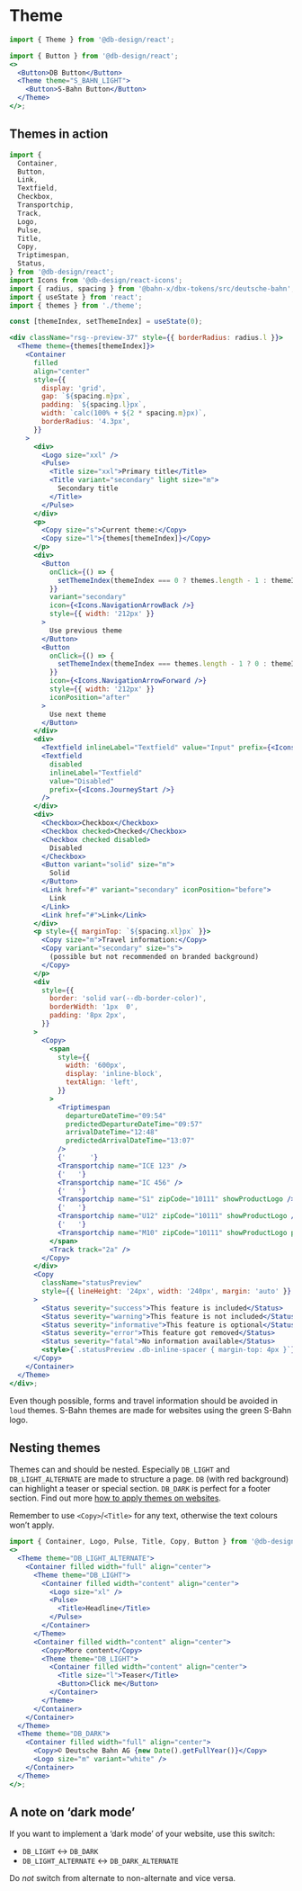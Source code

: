 # Theme

```js
import { Theme } from '@db-design/react';
```

```jsx
import { Button } from '@db-design/react';
<>
  <Button>DB Button</Button>
  <Theme theme="S_BAHN_LIGHT">
    <Button>S-Bahn Button</Button>
  </Theme>
</>;
```

## Themes in action

```jsx noeditor
import {
  Container,
  Button,
  Link,
  Textfield,
  Checkbox,
  Transportchip,
  Track,
  Logo,
  Pulse,
  Title,
  Copy,
  Triptimespan,
  Status,
} from '@db-design/react';
import Icons from '@db-design/react-icons';
import { radius, spacing } from '@bahn-x/dbx-tokens/src/deutsche-bahn';
import { useState } from 'react';
import { themes } from './theme';

const [themeIndex, setThemeIndex] = useState(0);

<div className="rsg--preview-37" style={{ borderRadius: radius.l }}>
  <Theme theme={themes[themeIndex]}>
    <Container
      filled
      align="center"
      style={{
        display: 'grid',
        gap: `${spacing.m}px`,
        padding: `${spacing.l}px`,
        width: `calc(100% + ${2 * spacing.m}px)`,
        borderRadius: '4.3px',
      }}
    >
      <div>
        <Logo size="xxl" />
        <Pulse>
          <Title size="xxl">Primary title</Title>
          <Title variant="secondary" light size="m">
            Secondary title
          </Title>
        </Pulse>
      </div>
      <p>
        <Copy size="s">Current theme:</Copy>
        <Copy size="l">{themes[themeIndex]}</Copy>
      </p>
      <div>
        <Button
          onClick={() => {
            setThemeIndex(themeIndex === 0 ? themes.length - 1 : themeIndex - 1);
          }}
          variant="secondary"
          icon={<Icons.NavigationArrowBack />}
          style={{ width: '212px' }}
        >
          Use previous theme
        </Button>
        <Button
          onClick={() => {
            setThemeIndex(themeIndex === themes.length - 1 ? 0 : themeIndex + 1);
          }}
          icon={<Icons.NavigationArrowForward />}
          style={{ width: '212px' }}
          iconPosition="after"
        >
          Use next theme
        </Button>
      </div>
      <div>
        <Textfield inlineLabel="Textfield" value="Input" prefix={<Icons.JourneyStart />} />
        <Textfield
          disabled
          inlineLabel="Textfield"
          value="Disabled"
          prefix={<Icons.JourneyStart />}
        />
      </div>
      <div>
        <Checkbox>Checkbox</Checkbox>
        <Checkbox checked>Checked</Checkbox>
        <Checkbox checked disabled>
          Disabled
        </Checkbox>
        <Button variant="solid" size="m">
          Solid
        </Button>
        <Link href="#" variant="secondary" iconPosition="before">
          Link
        </Link>
        <Link href="#">Link</Link>
      </div>
      <p style={{ marginTop: `${spacing.xl}px` }}>
        <Copy size="m">Travel information:</Copy>
        <Copy variant="secondary" size="s">
          (possible but not recommended on branded background)
        </Copy>
      </p>
      <div
        style={{
          border: 'solid var(--db-border-color)',
          borderWidth: '1px  0',
          padding: '8px 2px',
        }}
      >
        <Copy>
          <span
            style={{
              width: '600px',
              display: 'inline-block',
              textAlign: 'left',
            }}
          >
            <Triptimespan
              departureDateTime="09:54"
              predictedDepartureDateTime="09:57"
              arrivalDateTime="12:48"
              predictedArrivalDateTime="13:07"
            />
            {'      '}
            <Transportchip name="ICE 123" />
            {'   '}
            <Transportchip name="IC 456" />
            {'   '}
            <Transportchip name="S1" zipCode="10111" showProductLogo />
            {'   '}
            <Transportchip name="U12" zipCode="10111" showProductLogo />
            {'   '}
            <Transportchip name="M10" zipCode="10111" showProductLogo product="tram" />
          </span>
          <Track track="2a" />
        </Copy>
      </div>
      <Copy
        className="statusPreview"
        style={{ lineHeight: '24px', width: '240px', margin: 'auto' }}
      >
        <Status severity="success">This feature is included</Status>
        <Status severity="warning">This feature is not included</Status>
        <Status severity="informative">This feature is optional</Status>
        <Status severity="error">This feature got removed</Status>
        <Status severity="fatal">No information available</Status>
        <style>{`.statusPreview .db-inline-spacer { margin-top: 4px }`}</style>
      </Copy>
    </Container>
  </Theme>
</div>;
```

Even though possible, forms and travel information should be avoided in `loud` themes. S-Bahn themes are made for websites using the green S-Bahn logo.

## Nesting themes

Themes can and should be nested. Especially `DB_LIGHT` and `DB_LIGHT_ALTERNATE` are made to structure a page. `DB` (with red background) can highlight a teaser or special section. `DB_DARK` is perfect for a footer section. Find out more [how to apply themes on websites](https://dpp.bahn-x.de/foundation/colours/how-to-use-colours).

Remember to use `<Copy>`/`<Title>` for any text, otherwise the text colours won’t apply.

```jsx { "props": { "className": "nesting-themes" } }
import { Container, Logo, Pulse, Title, Copy, Button } from '@db-design/react';
<>
  <Theme theme="DB_LIGHT_ALTERNATE">
    <Container filled width="full" align="center">
      <Theme theme="DB_LIGHT">
        <Container filled width="content" align="center">
          <Logo size="xl" />
          <Pulse>
            <Title>Headline</Title>
          </Pulse>
        </Container>
      </Theme>
      <Container filled width="content" align="center">
        <Copy>More content</Copy>
        <Theme theme="DB_LIGHT">
          <Container filled width="content" align="center">
            <Title size="l">Teaser</Title>
            <Button>Click me</Button>
          </Container>
        </Theme>
      </Container>
    </Container>
  </Theme>
  <Theme theme="DB_DARK">
    <Container filled width="full" align="center">
      <Copy>© Deutsche Bahn AG {new Date().getFullYear()}</Copy>
      <Logo size="m" variant="white" />
    </Container>
  </Theme>
</>;
```

<style>
  .nesting-themes > div {
    border-radius: 4.3px;
    overflow: hidden;
  }

  .nesting-themes > div > div > .db-container {
    padding: 16px;
  }

  .nesting-themes .db-theme--db .db-container {
    margin-top: 32px;
  }

  .nesting-themes .db-button {
    margin-top: 8px;
  }

  .nesting-themes .DB_DARK .db-logo {
    margin-top: 8px;
  }
</style>

## A note on ‘dark mode’

If you want to implement a ‘dark mode’ of your website, use this switch:

- `DB_LIGHT` ↔︎ `DB_DARK`
- `DB_LIGHT_ALTERNATE` ↔︎ `DB_DARK_ALTERNATE`

Do _not_ switch from alternate to non-alternate and vice versa.
